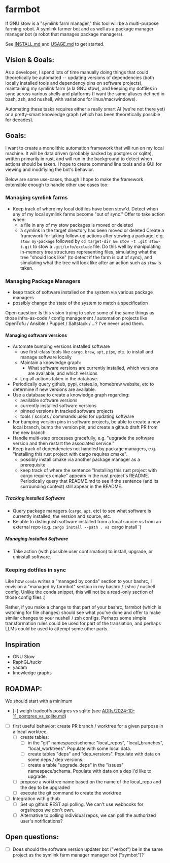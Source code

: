# farmbot
If GNU stow is a "symlink farm manager," this tool will be a multi-purpose farming robot. A symlink farmer bot and as well as a package manager manager bot (a robot that manages package managers).

See [INSTALL.md](INSTALL.md) and [USAGE.md](USAGE.md) to get started.

## Vision & Goals:
As a developer, I spend lots of time manually doing things that could theoretically be automated -- updating versions of dependencies (both locally installed tools and dependency pins on software projects), maintaining my symlink farm (a la GNU stow), and keeping my dotfiles in sync across various shells and platforms (I want the same aliases defined in bash, zsh, and nushell, with variations for linux/mac/windows).

Automating these tasks requires either a really smart AI (we're not there yet) or a pretty-smart knowledge graph (which has been theoretically possible for decades).

## Goals:
I want to create a monolithic automation framework that will run on my local machine. It will be data driven (probably backed by postgres or sqlite), written primarily in rust, and will run in the background to detect when actions should be taken. I hope to create command line tools and a GUI for viewing and modifiying the bot's behavior.

Below are some use-cases, though I hope to make the framework extensible enough to handle other use cases too:

### Managing symlink farms
- Keep track of where my local dotfiles have been stow'd. Detect when any of my local symlink farms become "out of sync." Offer to take action when:
  - a file in any of my stow packages is moved or deleted
  - a symlink in the target directory has been moved or deleted
Create a framework for taking follow-up actions after stowing a package, e.g. `stow my-package` followed by `cd target-dir && stow -t .git stow-t.git` to stow a `.git/info/exclude` file.
Do this well by manipulating in-memory tree structures representing files, simulating what the tree "should look like" (to detect if the farm is out of sync), and simulating what the tree will look like after an action such as `stow` is taken.

### Managing Package Managers
- keep track of software installed on the system via various package managers
- possibly change the state of the system to match a specification

Open question: Is this vision trying to solve some of the same things as those infra-as-code / config management / automation projects like OpenTofu / Ansible / Puppet / Saltstack / ...? I've never used them.

#### Managing software versions
- Automate bumping versions installed software
  - use first-class tools like `cargo`, `brew`, `apt`, `pipx`, etc. to install and manage software locally
  - Maintain a knowledge graph:
    - What software versions are currently installed, which versions are available, and which versions
  - Log all actions taken in the database.
- Periodically query github, pypi, crates.io, homebrew website, etc to determine if new versions are available.
- Use a database to create a knowledge graph regarding:
  - available software versions
  - currently installed software versions
  - pinned versions in tracked software projects
  - tools / scripts / commands used for updating software
- For bumping version pins in software projects, be able to create a new local branch, bump the version pin, and create a github draft PR from the new branch
- Handle multi-step processes gracefully, e.g. "upgrade the software version and then restart the associated service."
- Keep track of dependencies not handled by package managers, e.g. "Installing this rust project with cargo requires cmake".
  - possibly install cmake via another package manager as a prerequisite
  - keep track of where the sentence "Installing this rust project with cargo requires cmake" appears in the rust project's README. Periodically query that README.md to see if the sentence (and its surrounding context) still appear in the README.

##### Tracking Installed Software
- Query package managers (`cargo`, `apt`, etc) to see what software is currently installed, the version and source, etc.
- Be able to distinguish software installed from a local source vs from an external repo (e.g. `cargo install --path . vs `cargo install <hosted-package>`)

##### Managing Installed Software
- Take action (with possible user confirmation) to install, upgrade, or uninstall software.

### Keeping dotfiles in sync
Like how `conda` writes a "managed by conda" section to your bashrc, I envision a "managed by farmbot"
section in my bashrc / zshrc / nushell config. Unlike the conda snippet, this will not be a read-only section
of those config files :)

Rather, if you make a change to that part of your bashrc, farmbot (which is watching for file changes) should
see what you've done and offer to make similar changes to your nushell / zsh configs.
Perhaps some simple transformation rules could be used for part of the translation,
and perhaps LLMs could be used to attempt some other parts.

## Inspiration
- GNU Stow
- RaphGL/tuckr
- yadam
- knowledge graphs

## ROADMAP:
We should start with a minimum
- [-] weigh tradeoffs postgres vs sqlite (see [ADRs/2024-10-11_postgres_vs_sqlite.md](ADRs/2024-10-11_postgres_vs_sqlite.md))
- [ ] first useful behavior: create PR branch / worktree for a given purpose in a local worktree
  - [ ] create tables:
    - [ ] in the "git" namespace/schema: "local_repos", "local_branches", "local_worktrees". Populate with some local data.
    - [ ] create tables "deps" and "dep_versions". Populate with data on some deps / dep versions. 
    - [ ] create a table "upgrade_deps" in the "issues" namespace/schema. Populate with data on a dep I'd like to upgrade.
  - [ ] propose a worktree name based on the name of the local_repo and the dep to be upgraded
  - [ ] execute the git command to create the worktree
- [ ] Integration with github
  - [ ] Set up github REST api polling. We can't use webhooks for orgs/repos we don't own.
  - [ ] Alternative to polling individual repos, we can poll the authorized user's notifications?

## Open questions:
- [ ] Does should the software version updater bot ("verbot") be in the same project as the symlink farm manager manager bot ("symbot")?
